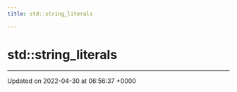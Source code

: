 ```yaml
---
title: std::string_literals

---
```


# std::string_literals








-------------------------------

Updated on 2022-04-30 at 06:56:37 +0000